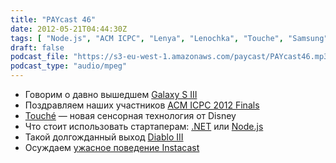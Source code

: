 ```yaml
---
title: "PAYcast 46"
date: 2012-05-21T04:44:30Z
tags: [ "Node.js", "ACM ICPC", "Lenya", "Lenochka", "Touche", "Samsung", ".NET", "diablo", "Disney", "ACM", "Instacast", "PAYcast", "Galaxy" ]
draft: false
podcast_file: "https://s3-eu-west-1.amazonaws.com/paycast/PAYcast46.mp3"
podcast_type: "audio/mpeg"
---
```

<ul>
<li>Говорим о давно вышедшем <a href="http://www.mobile-review.com/review/samsung-galaxy-s3-fl2.shtml" target="_blank">Galaxy S III</a></li>
<li>Поздравляем наших участников <a href="http://icpc.baylor.edu/info/Results+World+Finals+2012" target="_blank">ACM ICPC 2012 Finals</a></li>
<li><a href="http://habrahabr.ru/post/143605/" target="_blank">Touché</a> — новая сенсорная технология от Disney</li>
<li>Что стоит использовать стартаперам: <a href="http://rlacovara.blogspot.com/2012/03/should-you-use-net-for-your-statup.html" target="_blank">.NET</a> или <a href="http://nodeguide.com/convincing_the_boss.html" target="_blank">Node.js</a></li>
<li>Такой долгожданный выход <a href="http://www.gamer.ru/diablo-3/tri-tysyachi-chertey-obzor-diablo-iii" target="_blank">Diablo III</a></li>
<li>Осуждаем <a href="http://www.theverge.com/2012/5/8/3006233/instacast-2-0-hands-on-features-price" target="_blank">ужасное поведение Instacast</a></li>
</ul>

     